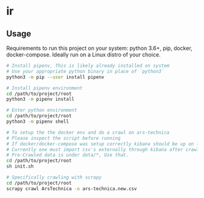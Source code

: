 # ir

## Usage

Requirements to run this project on your system: python 3.6+, pip, docker, docker-compose. Ideally run on a Linux distro of your choice.

```bash
# Install pipenv, This is likely already installed on system
# Use your appropriate python binary in place of `python3`
python3 -m pip --user install pipenv
```

```bash
# Install pipenv environment
cd /path/to/project/root
python3 -m pipenv install
```

```bash
# Enter python environment
cd /path/to/project/root
python3 -m pipenv shell
```

```bash
# To setup the the docker env and do a crawl on ars-technica
# Please inspect the script before running
# If docker/docker-compose was setup correctly kibana should be up on localhost:5601
# Currently one must import csv's externally through kibana after crawling sites.
# Pre-Crawled data is under data/*, Use that. 
cd /path/to/project/root
sh init.sh
```

```bash
# Specifically crawling with scrapy
cd /path/to/project/root
scrapy crawl ArsTechnica -o ars-technica.new.csv
```

